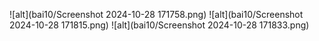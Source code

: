 ![alt](bai10/Screenshot 2024-10-28 171758.png)
![alt](bai10/Screenshot 2024-10-28 171815.png)
![alt](bai10/Screenshot 2024-10-28 171833.png)
